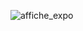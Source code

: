 ![affiche_expo](https://github.com/mathieuwillett/h24-v11_inspirations_willett/assets/143769896/7e08d9be-c2f7-452f-8614-aeaf23a78f5a)
